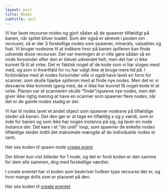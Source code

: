 ```yaml
---
layout: post
title: Nodes
subtitle: spil
---
```


Vi har lavet recourse nodes og gjort sådan så de spawner tilfældigt på banen, når spillet bliver loadet. Som der også er skrevet i posten
om recouser, så er der 3 forskellige nodes som spawner, minerals, valuables og fuel. Vi bruger nodesne til at indikere hvor på banen
spilleren kan finde udvende disse recourser.
Det var meningen at vi ville gøre sådan så en node forsvinder efter den er blevet udvendet helt, men det har vi ikke kunnet få til at virke.
Det er faktisk noget af de kode som vi har sloges mest med, og som vi ihvertfald for nu har valgt ikke at bruge mere tid på. I forbindelse
med at nodes forsvinder ville vi også have lavet en form for scanner, som skulle hjælpe spilleren med at finde nye nodes. Men det er vi
desværre ikke kommet igang med, da vi ikke har kunnet få noget kode til at virke. Planen var at scanneren skulle "finde"/spawne nye nodes,
men det giver ikke rigtig mening at have en scanner som spawner flere nodes, når det er de gamle nodes stadig er der.

Vi har til nodes lavet et andet object som spawner nodesne på tilfældige steder på banen. Det den gør er at tage en tilfældig x og y værdi,
som er inde for banen og som ikke har nogen instance på sig, og laver en node instance der. Det køre i et "do until" loop, som spawner de
enkelte nodes tilfældige steder indtil det maksimale mængde af de individuelle nodes er ramt.

Her ses koden til spawn node [create event](https://drive.google.com/file/d/1U91eEdagGCC42bWWHL04CoIEWreZ3NoH/view?usp=sharing)


Der bliver kun vist billeder for 1 node, og det er fordi koden er den samme for dem alle sammen, dog med forskellige værdier.

I create eventet har vi koden som beskriver hvilken type recourse det er, og hvor mange drills som er placeret på den.

Her ses koden til [create eventet](https://drive.google.com/file/d/1UpzWdPyIV1SUC648reLHHZFVseZ5ut39/view?usp=sharing)
